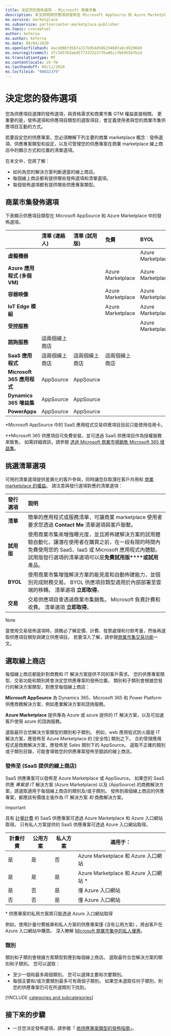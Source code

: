```yaml
---
title: 決定您的發佈選項 - Microsoft 商業市集
description: 本文說明將供應項目發佈至 Microsoft AppSource 和 Azure Marketplace 的資格條件和需求。
ms.service: marketplace
ms.subservice: partnercenter-marketplace-publisher
ms.topic: conceptual
author: keferna
ms.author: keferna
ms.date: 09/04/2020
ms.openlocfilehash: 4acdd8bfd567a317b954d58629468fa8cd929669
ms.sourcegitcommit: 3fc3457b5a6d5773323237f6a06ccfb6955bfb2d
ms.translationtype: MT
ms.contentlocale: zh-TW
ms.lasthandoff: 09/11/2020
ms.locfileid: "90032379"
---
```

# <a name="determine-your-publishing-option"></a>決定您的發佈選項

您為供應項目選擇的發佈選項，與資格需求和商業市集 GTM 權益直接相關。 更重要的是，發佈選項和供應項目類型的選取項目，會定義使用者與您的商業市集供應項目互動的方式。

若要設定您的供應專案，您必須瞭解下列主要的商業 marketplace 概念：發佈選項、供應專案類型和設定，以及可管理您的供應專案在商業 marketplace 線上商店中的顯示方式和位置的清單選項。

在本文中，您將了解：

- 如何為您的解決方案判斷適當的線上商店。
- 每個線上商店都有提供哪些發佈選項和清單選項。
- 每個發佈選項都有提供哪些供應專案類型。

## <a name="commercial-marketplace-publishing-options"></a>商業市集發佈選項

下表顯示供應項目類型在 Microsoft AppSource 和 Azure Marketplace 中的發佈選項。

|   | **清單 (連絡人)**  | **清單 (試用版)**  | **免費** | **BYOL** | **交易**|
| :--------- | :----------- | :------------ | :----------- | :---------- |:---------- |
| **虛擬機器** |  |  |  | Azure Marketplace |  Azure Marketplace |
| **Azure 應用程式 (多個 VM)** |  |  | Azure Marketplace | Azure Marketplace | Azure Marketplace  |
| **容器映像** |  |  | Azure Marketplace | Azure Marketplace |   |
| **IoT Edge 模組** |  |  | Azure Marketplace | Azure Marketplace |   |
| **受控服務** |  |  |  | Azure Marketplace |   |
| **諮詢服務** | 這兩個線上商店 |  |  |  |   |
| **SaaS 應用程式** | 這兩個線上商店 | 這兩個線上商店 | 這兩個線上商店 |  | 兩個線上商店 * |
| **Microsoft 365 應用程式** | AppSource | AppSource |  |  | AppSource**  |
| **Dynamics 365 增益集** |  AppSource | AppSource |  |  |   |
| **PowerApps** | AppSource |AppSource  |  |  |   |

&#42;Microsoft AppSource 中的 SaaS 應用程式交易供應項目目前只能使用信用卡。

&#42;&#42;Microsoft 365 供應項目可免費安裝，並可透過 SaaS 供應項目作為授權服務來販售。 如需詳細資訊，請參閱 [透過 Microsoft 商業市場銷售 Microsoft 365 增益集](/office/dev/store/monetize-addins-through-microsoft-commercial-marketplace)。

## <a name="choose-a-listing-option"></a>挑選清單選項

可用的清單選項提供差異化的客戶參與，同時讓您存取潛在客戶共用和 [商業 marketplace 的權益](https://docs.microsoft.com/azure/marketplace/gtm-your-marketplace-benefits)。 請注意與發行選項對應的清單選項：

| **發行選項**    | **說明**  |
| :------------------- | :-------------------|
| **清單** | 簡單的應用程式或服務清單，可讓商業 marketplace 使用者要求您透過 **Contact Me** 清單選項與客戶聯繫。 |
| **試用版** | 使用商業市集來增強曝光度，並且將佈建解決方案的試用體驗自動化，讓潛在使用者在購買之前，在一段有限的時間內免費使用您的 SaaS、IaaS 或 Microsoft 應用程式內體驗。 試用版發行選項的清單選項可以是**免費試用版****或試用**產品。 |
| **BYOL** | 使用商業市集增強解決方案的能見度和自動佈建能力，並個別完成財務交易。 BYOL 供應項目類型適用於內部部署至雲端的移轉。 清單選項 **立即取得**。
| **交易** | 交易供應項目會透過商業市集銷售。 Microsoft 負責計費和收費。 清單選項 **立即取得**。|

> [!Note]
> 當使用交易發佈選項時，請務必了解定價、計費、發票處理和付款考量，然後再選取供應項目類型與建立供應項目。 若要深入了解，請參閱[商業市集交易功能](./marketplace-commercial-transaction-capabilities-and-considerations.md)一文。

## <a name="selecting-an-online-store"></a>選取線上商店

每個線上商店都能針對商務和 IT 解決方案提供不同的客戶需求。 您的供應專案類型、交易功能和類別將會決定您供應專案的發佈位置。 類別和子類別會根據您發行的解決方案類型，對應至每個線上商店：

**Microsoft AppSource** 為 Dynamics 365、Microsoft 365 和 Power Platform 供應商務解決方案，例如產業解決方案和諮詢服務。

**Azure Marketplace** 提供專為 Azure 或 azure 提供的 IT 解決方案，以及可加速客戶使用 azure 的諮詢服務。

選取最符合您解決方案類型的類別和子類別。 例如，web 應用程式防火牆是 IT 解決方案，應發佈至 Azure Marketplace 的 [安全性] 類別之下。 合約管理應用程式是商務解決方案，應發佈至 Sales 類別下的 AppSource。 選取不正確的類別或子類別目錄，可能會導致您的供應專案發佈至錯誤的線上商店。

### <a name="publishing-to-both-online-stores-saas-offers-only"></a>發佈至 (SaaS 提供的線上商店) 

SaaS 供應專案可以發佈至 Azure Marketplace 或 AppSource。 如果您的 SaaS 供應 *專案是 IT* 解決方案 (Azure Marketplace) 以及 (AppSource) 的商務解決方案，請選取適用于每個線上商店的類別及/或子類別。 發佈到兩個線上商店的供應專案，都應該有價值主張作為 IT 解決方案 *和* 商務解決方案。

> [!IMPORTANT]
> 具有 [計量計費](partner-center-portal/saas-metered-billing.md) 的 SaaS 供應專案可透過 Azure Marketplace 和 Azure 入口網站取得。 只有私人方案提供的 SaaS 供應專案可透過 Azure 入口網站取得。

| 計量付費 | 公用方案 | 私人方案 | 適用于： |
|---|---|---|---|
| 是             | 是         | 否           | Azure Marketplace 和 Azure 入口網站 |
| 是             | 是         | 是          | Azure Marketplace 和 Azure 入口網站 * |
| 是             | 否          | 是          | 僅 Azure 入口網站 |
| 否              | 否          | 是          | 僅 Azure 入口網站 |

&#42; 供應專案的私用方案將只能透過 Azure 入口網站取得

例如，使用計量付費帳單和私人方案的供應專案僅 (沒有公用方案) ，將由客戶在 Azure 入口網站中購買。 深入瞭解 [Microsoft 商業市集中的私人優惠](private-offers.md)。

### <a name="categories"></a>類別

類別和子類別會根據方案類型對應到每個線上商店。 選取最符合您解決方案的類別和子類別。 您可以選取：

- 至少一個和最多兩個類別。 您可以選擇主要和次要類別。
- 每個主要和/或次要類別最多可有兩個子類別。 如果您未選取任何子類別，則您的供應專案仍可在所選類別下找到。

[!INCLUDE [categories and subcategories](./includes/categories.md)]

## <a name="next-steps"></a>接下來的步驟

- 一旦您決定發佈選項，請參閱「 [依供應專案類型的發佈指南](./publisher-guide-by-offer-type.md)」。
